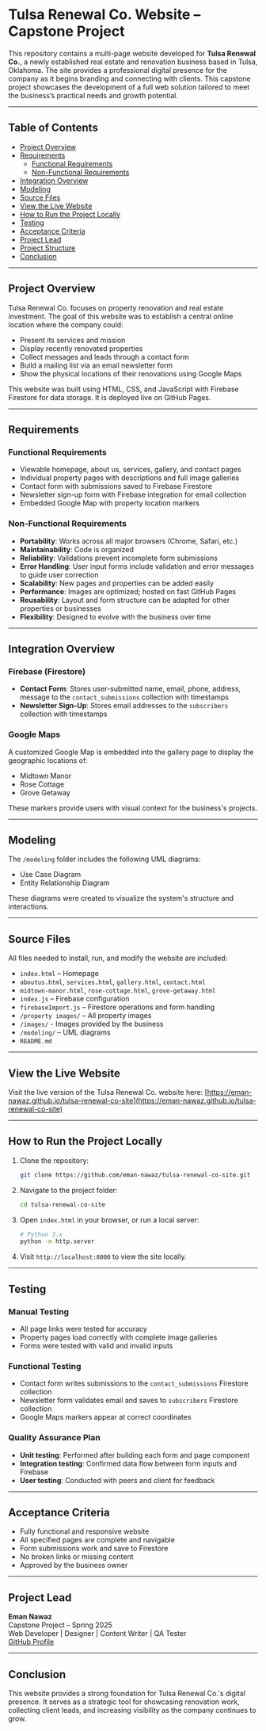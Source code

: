 # Tulsa Renewal Co. Website – Capstone Project

This repository contains a multi-page website developed for **Tulsa Renewal Co.**, a newly established real estate and renovation business based in Tulsa, Oklahoma. The site provides a professional digital presence for the company as it begins branding and connecting with clients. This capstone project showcases the development of a full web solution tailored to meet the business’s practical needs and growth potential.

---

## Table of Contents

- [Project Overview](#project-overview)
- [Requirements](#requirements)
  - [Functional Requirements](#functional-requirements)
  - [Non-Functional Requirements](#non-functional-requirements)
- [Integration Overview](#integration-overview)
- [Modeling](#modeling)
- [Source Files](#source-files)
- [View the Live Website](#view-the-live-website)
- [How to Run the Project Locally](#how-to-run-the-project-locally)
- [Testing](#testing)
- [Acceptance Criteria](#acceptance-criteria)
- [Project Lead](#project-lead)
- [Project Structure](#project-structure)
- [Conclusion](#conclusion)

---

## Project Overview

Tulsa Renewal Co. focuses on property renovation and real estate investment. The goal of this website was to establish a central online location where the company could:

- Present its services and mission
- Display recently renovated properties
- Collect messages and leads through a contact form
- Build a mailing list via an email newsletter form
- Show the physical locations of their renovations using Google Maps

This website was built using HTML, CSS, and JavaScript with Firebase Firestore for data storage. It is deployed live on GitHub Pages.

---

## Requirements

### Functional Requirements

- Viewable homepage, about us, services, gallery, and contact pages
- Individual property pages with descriptions and full image galleries
- Contact form with submissions saved to Firebase Firestore
- Newsletter sign-up form with Firebase integration for email collection
- Embedded Google Map with property location markers

### Non-Functional Requirements

- **Portability**: Works across all major browsers (Chrome, Safari, etc.)
- **Maintainability**: Code is organized
- **Reliability**: Validations prevent incomplete form submissions
- **Error Handling**: User input forms include validation and error messages to guide user correction
- **Scalability**: New pages and properties can be added easily
- **Performance**: Images are optimized; hosted on fast GitHub Pages
- **Reusability**: Layout and form structure can be adapted for other properties or businesses
- **Flexibility**: Designed to evolve with the business over time

---

## Integration Overview

### Firebase (Firestore)

- **Contact Form**: Stores user-submitted name, email, phone, address, message to the `contact_submissions` collection with timestamps
- **Newsletter Sign-Up**: Stores email addresses to the `subscribers` collection with timestamps

### Google Maps

A customized Google Map is embedded into the gallery page to display the geographic locations of:

- Midtown Manor
- Rose Cottage
- Grove Getaway

These markers provide users with visual context for the business's projects.

---

## Modeling

The `/modeling` folder includes the following UML diagrams:

- Use Case Diagram
- Entity Relationship Diagram

These diagrams were created to visualize the system's structure and interactions.

---

## Source Files

All files needed to install, run, and modify the website are included:

- `index.html` – Homepage
- `aboutus.html`, `services.html`, `gallery.html`, `contact.html`
- `midtown-manor.html`, `rose-cottage.html`, `grove-getaway.html`
- `index.js` – Firebase configuration
- `firebaseImport.js` – Firestore operations and form handling
- `/property images/` – All property images
- `/images/` - Images provided by the business
- `/modeling/` – UML diagrams
- `README.md`

---

## View the Live Website 

Visit the live version of the Tulsa Renewal Co. website here: 
[https://eman-nawaz.github.io/tulsa-renewal-co-site](https://eman-nawaz.github.io/tulsa-renewal-co-site)

---

## How to Run the Project Locally

1. Clone the repository:
   ```bash
   git clone https://github.com/eman-nawaz/tulsa-renewal-co-site.git
   ```

2. Navigate to the project folder:
   ```bash
   cd tulsa-renewal-co-site
   ```

3. Open `index.html` in your browser, or run a local server:
   ```bash
   # Python 3.x
   python -m http.server
   ```

4. Visit `http://localhost:8000` to view the site locally.

---

## Testing

### Manual Testing

- All page links were tested for accuracy
- Property pages load correctly with complete image galleries
- Forms were tested with valid and invalid inputs

### Functional Testing

- Contact form writes submissions to the `contact_submissions` Firestore collection
- Newsletter form validates email and saves to `subscribers` Firestore collection
- Google Maps markers appear at correct coordinates

### Quality Assurance Plan

- **Unit testing**: Performed after building each form and page component
- **Integration testing**: Confirmed data flow between form inputs and Firebase
- **User testing**: Conducted with peers and client for feedback

---

## Acceptance Criteria

- Fully functional and responsive website
- All specified pages are complete and navigable
- Form submissions work and save to Firestore
- No broken links or missing content
- Approved by the business owner

---

## Project Lead

**Eman Nawaz**  
Capstone Project – Spring 2025  
Web Developer | Designer | Content Writer | QA Tester  
[GitHub Profile](https://github.com/eman-nawaz)

---

## Conclusion

This website provides a strong foundation for Tulsa Renewal Co.'s digital presence. It serves as a strategic tool for showcasing renovation work, collecting client leads, and increasing visibility as the company continues to grow.


